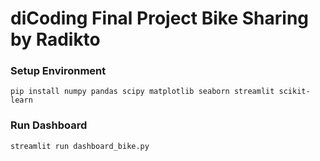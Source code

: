 # diCoding Final Project Bike Sharing by Radikto

### Setup Environment
```
pip install numpy pandas scipy matplotlib seaborn streamlit scikit-learn
```
  
 
### Run Dashboard
```
streamlit run dashboard_bike.py
```
